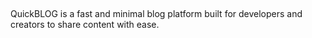 ##
QuickBLOG is a fast and minimal blog platform built for developers and creators to share content with ease.

